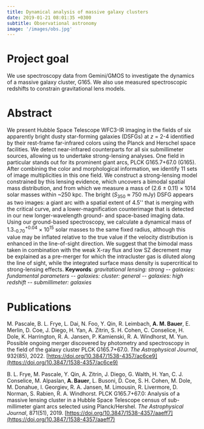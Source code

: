 ```yaml
---
title: Dynamical analysis of massive galaxy clusters
date: 2019-01-21 08:01:35 +0300
subtitle: Observational astronomy
image: '/images/obs.jpg'
---
```


# Project goal 
We use spectroscopy data from Gemini/GMOS to investigate the dynamics of a massive galaxy cluster, G165. We also use measured spectroscopic redshifts to constrain gravitational lens models.

# Abstract
We present Hubble Space Telescope WFC3-IR imaging in the fields of six apparently bright dusty star-forming galaxies (DSFGs) at _z_ = 2-4 identified by their rest-frame far-infrared colors using the Planck and Herschel space facilities. We detect near-infrared counterparts for all six submillimeter sources, allowing us to undertake strong-lensing analyses. One field in particular stands out for its prominent giant arcs, PLCK G165.7+67.0 (G165). After combining the color and morphological information, we identify 11 sets of image multiplicities in this one field. We construct a strong-lensing model constrained by this lensing evidence, which uncovers a bimodal spatial mass distribution, and from which we measure a mass of (2.6 &plusmn; 0.11) &times; 1014 solar masses within ~250 kpc. The bright (_S_<sub>350</sub> &approx; 750 mJy) DSFG appears as two images: a giant arc with a spatial extent of 4.5'' that is merging with the critical curve, and a lower-magnification counterimage that is detected in our new longer-wavelength ground- and space-based imaging data. Using our ground-based spectroscopy, we calculate a dynamical mass of 1.3<sub>-0.70</sub><sup>+0.04</sup> &times; 10<sup>15</sup> solar masses to the same fixed radius, although this value may be inflated relative to the true value if the velocity distribution is enhanced in the line-of-sight direction. We suggest that the bimodal mass taken in combination with the weak X-ray flux and low SZ decrement may be explained as a pre-merger for which the intracluster gas is diluted along the line of sight, while the integrated surface mass density is supercritical to strong-lensing effects.
**Keywords**: _gravitational lensing: strong_ -- _galaxies: fundamental parameters_ -- _galaxies: cluster: general_ -- _galaxies: high redshift_ -- _submillimeter: galaxies_

# Publications
M. Pascale, B. L. Frye, L. Dai, N. Foo, Y. Qin, R. Leimbach, **A. M. Bauer**, E. Merlin, D. Coe, J. Diego, H. Yan, A. Zitrin, S. H. Cohen, C. Conselice, H. Dole, K. Harrington, R. A. Jansen, P. Kamienski, R. A. Windhorst, M. Yun. Possible ongoing merger discovered by photometry and spectroscopy in the field of the galaxy cluster PLCK G165.7+67.0. _The Astrophysical Journal_, 932(85), 2022. [https://doi.org/10.3847/1538-4357/ac6ce9](https://doi.org/10.3847/1538-4357/ac6ce9)

B. L. Frye, M. Pascale, Y. Qin, A. Zitrin, J. Diego, G. Walth, H. Yan, C. J. Conselice, M. Alpaslan, **A. Bauer**, L. Busoni, D. Coe, S. H. Cohen, M. Dole, M. Donahue, I. Georgiev, R. A. Jansen, M. Limousin, R. Livermore, D. Norman, S. Rabien, R. A. Windhorst. PLCK G165.7+67.0: Analysis of a massive lensing cluster in a Hubble Space Telescope census of sub-millimeter giant arcs selected using Planck/Hershel. _The Astrophysical Journal_, 871(51), 2019. [https://doi.org/10.3847/1538-4357/aaeff7](https://doi.org/10.3847/1538-4357/aaeff7)
